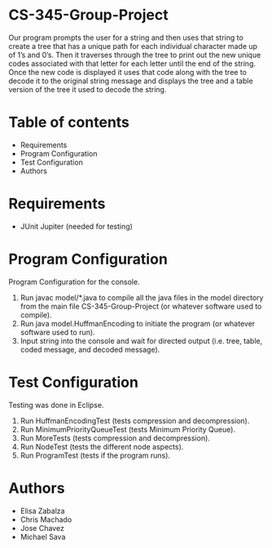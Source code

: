 # CS-345-Group-Project

Our program prompts the user for a string and then uses that string to create a tree that has a unique path for each individual 
character made up of 1’s and 0’s. Then it traverses through the tree to print out the new unique codes associated with that letter 
for each letter until the end of the string. Once the new code is displayed it uses that code along with the tree to decode 
it to the original string message and displays the tree and a table version of the tree it used to decode the string.


# Table of contents

- Requirements
- Program Configuration
- Test Configuration
- Authors


# Requirements

- JUnit Jupiter (needed for testing)


# Program Configuration

Program Configuration for the console.

1. Run javac model/*.java to compile all the java files in the model directory from the main file CS-345-Group-Project (or whatever software used to compile).
2. Run java model.HuffmanEncoding to initiate the program (or whatever software used to run).
3. Input string into the console and wait for directed output (i.e. tree, table, coded message, and decoded message).


# Test Configuration

Testing was done in Eclipse. 

1. Run HuffmanEncodingTest (tests compression and decompression).
2. Run MinimumPriorityQueueTest (tests Minimum Priority Queue).
3. Run MoreTests (tests compression and decompression).
4. Run NodeTest (tests the different node aspects).
5. Run ProgramTest (tests if the program runs).


# Authors

- Elisa Zabalza
- Chris Machado
- Jose Chavez
- Michael Sava
